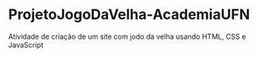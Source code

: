 # ProjetoJogoDaVelha-AcademiaUFN
 Atividade de criação de um site com jodo da velha usando HTML, CSS e JavaScript
